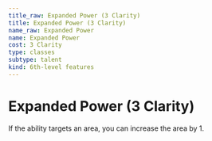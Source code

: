 ```yaml
---
title_raw: Expanded Power (3 Clarity)
title: Expanded Power (3 Clarity)
name_raw: Expanded Power
name: Expanded Power
cost: 3 Clarity
type: classes
subtype: talent
kind: 6th-level features
---
```


# Expanded Power (3 Clarity)

If the ability targets an area, you can increase the area by 1.

